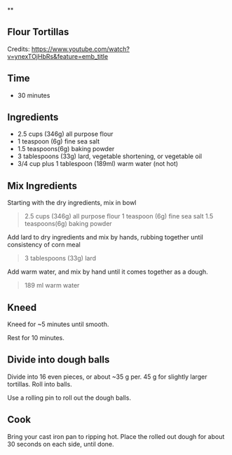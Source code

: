 **
## Flour Tortillas
Credits: https://www.youtube.com/watch?v=ynexTOjHbRs&feature=emb_title

Time 
--
*  30 minutes

Ingredients
--
* 2.5 cups (346g) all purpose flour
* 1 teaspoon (6g) fine sea salt
* 1.5 teaspoons(6g) baking powder
* 3 tablespoons (33g) lard, vegetable shortening, or vegetable oil
* 3/4 cup plus 1 tablespoon (189ml) warm water (not hot)

Mix Ingredients
--
Starting with the dry ingredients, mix in bowl
>2.5 cups (346g) all purpose flour
1 teaspoon (6g) fine sea salt
1.5 teaspoons(6g) baking powder

Add lard to dry ingredients and mix by hands, rubbing together until consistency of corn meal
> 3 tablespoons (33g) lard

Add warm water, and mix by hand until it comes together as a dough.
> 189  ml warm water

Kneed
-- 
Kneed for ~5 minutes until smooth.

Rest for 10 minutes.

Divide into dough balls
--
Divide into 16 even pieces, or about ~35 g per. 45 g for slightly larger tortillas. Roll into balls.

Use a rolling pin to roll out the dough balls.

Cook
--
Bring your cast iron pan to ripping hot. Place the rolled out dough for about 30 seconds on each side, until done.